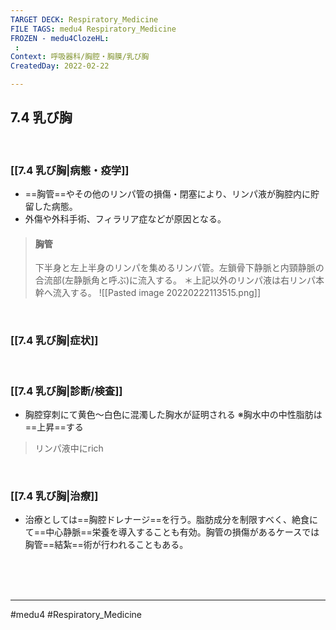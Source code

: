 ```yaml
---
TARGET DECK: Respiratory_Medicine
FILE TAGS: medu4 Respiratory_Medicine
FROZEN - medu4ClozeHL:
 : 
Context: 呼吸器科/胸腔・胸膜/乳び胸
CreatedDay: 2022-02-22

---
```


## 7.4 乳び胸

<br>

### [[7.4 乳び胸|病態・疫学]]
* ==胸管==やその他のリンパ管の損傷・閉塞により、リンパ液が胸腔内に貯留した病態。 
* 外傷や外科手術、フィラリア症などが原因となる。
<!--ID: 1645771914609-->


>#### 胸管
>下半身と左上半身のリンパを集めるリンパ管。左鎖骨下静脈と内頸静脈の合流部(左静脈角と呼ぶ)に流入する。
>＊上記以外のリンパ液は右リンパ本幹へ流入する。
>![[Pasted image 20220222113515.png]]

<br>

### [[7.4 乳び胸|症状]]


<br>

### [[7.4 乳び胸|診断/検査]]
* 胸腔穿刺にて黄色～白色に混濁した胸水が証明される
※胸水中の中性脂肪は==上昇==する
>リンパ液中にrich
<!--ID: 1645771914618-->


<br>

### [[7.4 乳び胸|治療]]
* 治療としては==胸腔ドレナージ==を行う。脂肪成分を制限すべく、絶食にて==中心静脈==栄養を導入することも有効。胸管の損傷があるケースでは胸管==結紮==術が行われることもある。
<!--ID: 1645771914630-->


<br><br><br>

---
#medu4 #Respiratory_Medicine